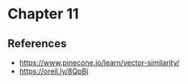 # Chapter 11

## References 
* https://www.pinecone.io/learn/vector-similarity/
* https://oreil.ly/8QpBj
